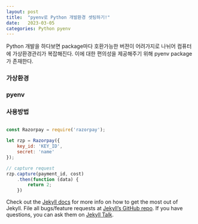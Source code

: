 ```yaml
---
layout: post
title:  "pyenv로 Python 개발환경 셋팅하기!"
date:   2023-03-05
categories: Python pyenv
---
```

Python 개발을 하다보면 package마다 호환가능한 버젼이 어려가지로 나뉘어 컴퓨터에 가상환경관리가 복잡해진다.
이에 대한 편의성을 제공해주기 위해 pyenv package가 존재한다.
### 가상환경
### pyenv
### 사용방법


```bash

```

```javascript
const Razorpay = require('razorpay');

let rzp = Razorpay({
	key_id: 'KEY_ID',
	secret: 'name'
});

// capture request
rzp.capture(payment_id, cost)
	.then(function (data) {
		return 2;
	})
```

Check out the [Jekyll docs][jekyll-docs] for more info on how to get the most out of Jekyll. File all bugs/feature requests at [Jekyll’s GitHub repo][jekyll-gh]. If you have questions, you can ask them on [Jekyll Talk][jekyll-talk].

[jekyll-docs]: https://jekyllrb.com/docs/home
[jekyll-gh]:   https://github.com/jekyll/jekyll
[jekyll-talk]: https://talk.jekyllrb.com/
